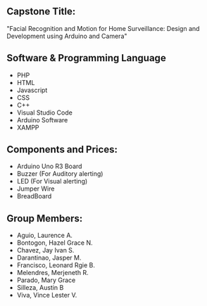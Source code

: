 ## Capstone Title:
"Facial Recognition and Motion for Home Surveillance: Design and Development using Arduino and Camera"


## Software & Programming Language
- PHP
- HTML
- Javascript
- CSS
- C++
- Visual Studio Code
- Arduino Software
- XAMPP

## Components and Prices:
* Arduino Uno R3 Board
* Buzzer (For Auditory alerting)
* LED (For Visual alerting)
* Jumper Wire
* BreadBoard

## Group Members:
- Aguio, Laurence A.
- Bontogon, Hazel Grace N.
- Chavez, Jay Ivan S.
- Darantinao, Jasper M.
- Francisco, Leonard Rgie B.
- Melendres, Merjeneth R.
- Parado, Mary Grace
- Silleza, Austin B
- Viva, Vince Lester V.